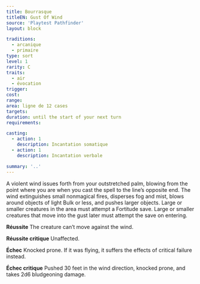 ```yaml
---
title: Bourrasque
titleEN: Gust Of Wind
source: 'Playtest Pathfinder'
layout: block

traditions:
  - arcanique
  - primaire
type: sort
level: 1
rarity: C
traits:
  - air
  - évocation
trigger: 
cost: 
range: 
area: ligne de 12 cases
targets: 
duration: until the start of your next turn
requirements: 

casting:
  - action: 1
    description: Incantation somatique
  - action: 1
    description: Incantation verbale

summary: '..'
---
```

A violent wind issues forth from your outstretched palm, blowing from the point where you are when you cast the spell to the line’s opposite end. The wind extinguishes small nonmagical fires, disperses fog and mist, blows around objects of light Bulk or less, and pushes larger objects. Large or smaller creatures in the area must attempt a Fortitude save. Large or smaller creatures that move into the gust later must attempt the save on entering.

**Réussite** The creature can’t move against the wind.

**Réussite critique** Unaffected.

**Échec** Knocked prone. If it was flying, it suffers the effects of critical failure instead.

**Échec critique** Pushed 30 feet in the wind direction, knocked prone, and takes 2d6 bludgeoning damage.
